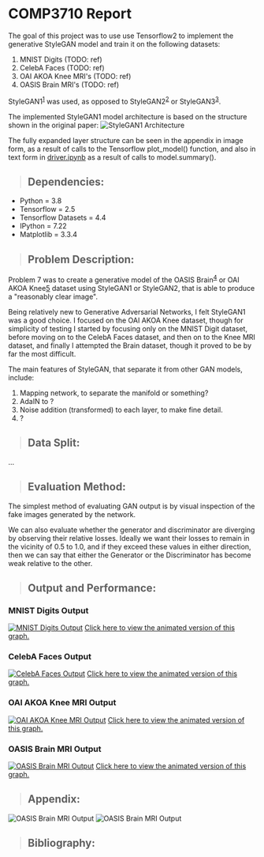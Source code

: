 # **COMP3710 Report**
The goal of this project was to use use Tensorflow2 to implement the generative StyleGAN
model and train it on the following datasets:
1. MNIST Digits (TODO: ref)
2. CelebA Faces (TODO: ref)
3. OAI AKOA Knee MRI's (TODO: ref)
4. OASIS Brain MRI's (TODO: ref)

StyleGAN1<sup>[1]</sup>
was used, as opposed to StyleGAN2<sup>[2]</sup>
or StyleGAN3<sup>[3]</sup>.

The implemented StyleGAN1 model architecture is based on the structure shown in the original paper:
![StyleGAN1 Architecture](output/stylegan_architecture.png)

The fully expanded layer structure can be seen in the appendix in image form, as a result of calls to the Tensorflow plot_model()
function, and also in text form in [driver.ipynb](driver.ipynb) as a result of calls to model.summary().

>## **Dependencies:**
- Python = 3.8
- Tensorflow = 2.5
- Tensorflow Datasets = 4.4
- IPython = 7.22
- Matplotlib = 3.3.4

>## **Problem Description**:
Problem 7 was to create a generative model of the OASIS Brain<sup>[4]</sup>
or OAI AKOA Knee[5]
dataset using StyleGAN1 or StyleGAN2, that is able to produce a "reasonably clear image".

Being relatively new to Generative Adversarial Networks, I felt StyleGAN1 was a good choice.
I focused on the OAI AKOA Knee dataset, though for simplicity of testing I started by focusing only on the MNIST Digit dataset, before moving on to
the CelebA Faces dataset, and then on to the Knee MRI dataset, and finally I attempted the Brain dataset,
though it proved to be by far the most difficult.

The main features of StyleGAN, that separate it from other GAN models, include:
1. Mapping network, to separate the manifold or something?
2. AdaIN to ?
3. Noise addition (transformed) to each layer, to make fine detail.
4. ?

>## **Data Split**:
...

>## **Evaluation Method**:
The simplest method of evaluating GAN output is by visual inspection of the fake images generated by the network.

We can also evaluate whether the generator and discriminator are diverging by observing their relative losses. 
Ideally we want their losses to remain in the vicinity of 0.5 to 1.0, and if they exceed these values in either direction, then we can say that either the Generator or the Discriminator has become weak relative to the other.

>## **Output and Performance**:
### MNIST Digits Output
[![MNIST Digits Output](output/mnist_output.png)](https://www.youtube.com/watch?v=3I84iE2FjPg)
[Click here to view the animated version of this graph.](https://www.youtube.com/watch?v=3I84iE2FjPg)

### CelebA Faces Output
[![CelebA Faces Output](output/celeba_output.png)](https://www.youtube.com/watch?v=zU0e2sPdgKU)
[Click here to view the animated version of this graph.](https://www.youtube.com/watch?v=zU0e2sPdgKU)

### OAI AKOA Knee MRI Output
[![OAI AKOA Knee MRI Output](output/knee_output.png)](https://www.youtube.com/watch?v=RTc3cfCKPXE)
[Click here to view the animated version of this graph.](https://www.youtube.com/watch?v=RTc3cfCKPXE)

### OASIS Brain MRI Output
[![OASIS Brain MRI Output](output/brain_output.png)](https://www.youtube.com/watch?v=ORD4px9rJyE)
[Click here to view the animated version of this graph.](https://www.youtube.com/watch?v=ORD4px9rJyE)

>## **Appendix**:
![OASIS Brain MRI Output](output/discriminator_plot.png)
![OASIS Brain MRI Output](output/generator_plot.png)


>## **Bibliography**:
[1]: https://arxiv.org/abs/1812.04948
[2]: https://arxiv.org/abs/1912.04958
[3]: https://arxiv.org/abs/2106.12423
[4]: https://www.oasis-brains.org/
[5]: https://nda.nih.gov/oai